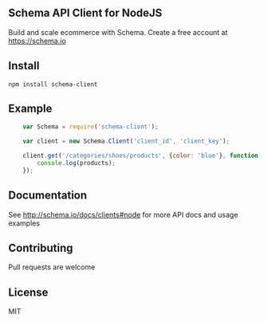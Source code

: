 ## Schema API Client for NodeJS

Build and scale ecommerce with Schema. Create a free account at https://schema.io

## Install

	npm install schema-client

## Example

```javascript
	var Schema = require('schema-client');

	var client = new Schema.Client('client_id', 'client_key');

	client.get('/categories/shoes/products', {color: 'blue'}, function(products) {
		console.log(products);
	});
```

## Documentation

See <http://schema.io/docs/clients#node> for more API docs and usage examples

## Contributing

Pull requests are welcome

## License

MIT

